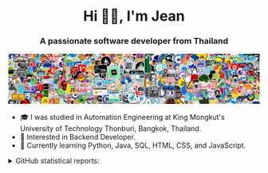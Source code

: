<h1 align="center">Hi 👋🏼, I'm Jean</h1>
<h3 align="center">A passionate software developer from Thailand</h3>

![image](https://github.com/jeanhatemonday/jeanhatemonday/blob/master/images/header.png)

- 🎓 I was studied in Automation Engineering at King Mongkut's University of Technology Thonburi, Bangkok, Thailand.
- 🧐 Interested in Backend Developer.
- 🌱 Currently learning Python, Java, SQL, HTML, CSS, and JavaScript.

<details>
    <summary>GitHub statistical reports:</summary>
    <br>

<p align="center">&nbsp;<img src="https://github-readme-stats.vercel.app/api?username=jeanhatemonday&theme=default&show_icons=true&hide_border=true&count_private=true&card_width=660px" alt="image" /></p>

<p align="center"><img src="https://github-profile-trophy.vercel.app/?username=jeanhatemonday" alt="image" /></p>

</details>

